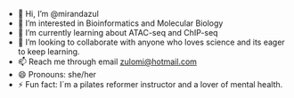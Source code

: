- 👋 Hi, I’m @mirandazul
- 👀 I’m interested in Bioinformatics and Molecular Biology
- 🌱 I’m currently learning about ATAC-seq and ChIP-seq  
- 💞️ I’m looking to collaborate with anyone who loves science and its eager to keep learning.
- 📫 Reach me through email zulomi@hotmail.com
- 😄 Pronouns: she/her
- ⚡ Fun fact: I´m a pilates reformer instructor and a lover of mental health.

<!---
mirandazul/mirandazul is a ✨ special ✨ repository because its `README.md` (this file) appears on your GitHub profile.
You can click the Preview link to take a look at your changes.
--->
